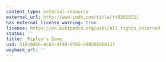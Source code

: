 ```yaml
---
content_type: external-resource
external_url: http://www.imdb.com/title/tt0265651/
has_external_license_warning: true
license: https://en.wikipedia.org/wiki/All_rights_reserved
status: ''
title: _Ripley's Game_
uid: 510c0d6b-8c83-4f48-8f65-5985060b6137
wayback_url: ''
---
```

